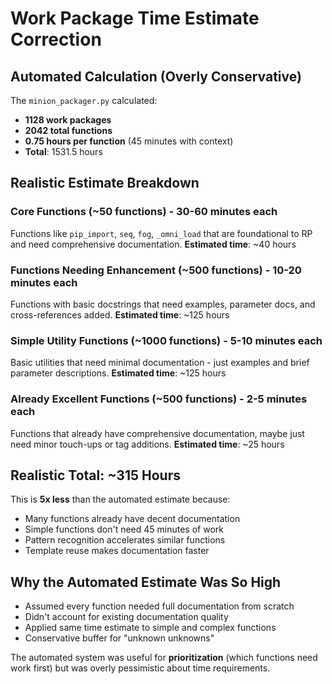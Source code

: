 # Work Package Time Estimate Correction

## Automated Calculation (Overly Conservative)
The `minion_packager.py` calculated:
- **1128 work packages**
- **2042 total functions** 
- **0.75 hours per function** (45 minutes with context)
- **Total**: 1531.5 hours

## Realistic Estimate Breakdown

### Core Functions (~50 functions) - 30-60 minutes each
Functions like `pip_import`, `seq`, `fog`, `_omni_load` that are foundational to RP and need comprehensive documentation.
**Estimated time**: ~40 hours

### Functions Needing Enhancement (~500 functions) - 10-20 minutes each  
Functions with basic docstrings that need examples, parameter docs, and cross-references added.
**Estimated time**: ~125 hours

### Simple Utility Functions (~1000 functions) - 5-10 minutes each
Basic utilities that need minimal documentation - just examples and brief parameter descriptions.
**Estimated time**: ~125 hours

### Already Excellent Functions (~500 functions) - 2-5 minutes each
Functions that already have comprehensive documentation, maybe just need minor touch-ups or tag additions.
**Estimated time**: ~25 hours

## Realistic Total: ~315 Hours

This is **5x less** than the automated estimate because:
- Many functions already have decent documentation
- Simple functions don't need 45 minutes of work
- Pattern recognition accelerates similar functions
- Template reuse makes documentation faster

## Why the Automated Estimate Was So High
- Assumed every function needed full documentation from scratch
- Didn't account for existing documentation quality  
- Applied same time estimate to simple and complex functions
- Conservative buffer for "unknown unknowns"

The automated system was useful for **prioritization** (which functions need work first) but was overly pessimistic about time requirements.